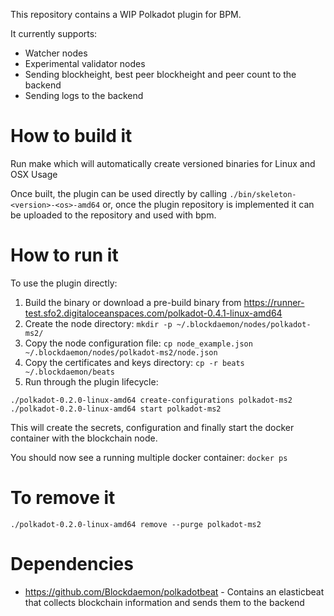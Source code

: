 This repository contains a WIP Polkadot plugin for BPM.

It currently supports:

- Watcher nodes
- Experimental validator nodes
- Sending blockheight, best peer blockheight and peer count to the backend
- Sending logs to the backend

# How to build it

Run make which will automatically create versioned binaries for Linux and OSX
Usage

Once built, the plugin can be used directly by calling `./bin/skeleton-<version>-<os>-amd64` or, once the plugin repository is implemented it can be uploaded to the repository and used with bpm.

# How to run it

To use the plugin directly:

1. Build the binary or download a pre-build binary from https://runner-test.sfo2.digitaloceanspaces.com/polkadot-0.4.1-linux-amd64
2. Create the node directory: `mkdir -p ~/.blockdaemon/nodes/polkadot-ms2/`
3. Copy the node configuration file: `cp node_example.json ~/.blockdaemon/nodes/polkadot-ms2/node.json`
4. Copy the certificates and keys directory: `cp -r beats ~/.blockdaemon/beats`
5. Run through the plugin lifecycle:

```
./polkadot-0.2.0-linux-amd64 create-configurations polkadot-ms2
./polkadot-0.2.0-linux-amd64 start polkadot-ms2
```

This will create the secrets, configuration and finally start the docker container with the blockchain node. 

You should now see a running multiple docker container: `docker ps`

# To remove it

```
./polkadot-0.2.0-linux-amd64 remove --purge polkadot-ms2
```

# Dependencies

* https://github.com/Blockdaemon/polkadotbeat - Contains an elasticbeat that collects blockchain information and sends them to the backend